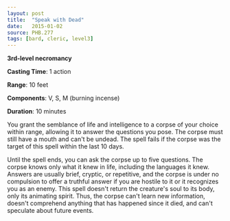 ```yaml
---
layout: post
title:  "Speak with Dead"
date:   2015-01-02
source: PHB.277
tags: [bard, cleric, level3]
---
```


**3rd-level necromancy**

**Casting Time**: 1 action

**Range**: 10 feet

**Components**: V, S, M (burning incense)

**Duration**: 10 minutes

You grant the semblance of life and intelligence to a corpse of your choice within range, allowing it to answer the questions you pose. The corpse must still have a mouth and can't be undead. The spell fails if the corpse was the target of this spell within the last 10 days.

Until the spell ends, you can ask the corpse up to five questions. The corpse knows only what it knew in life, including the languages it knew. Answers are usually brief, cryptic, or repetitive, and the corpse is under no compulsion to offer a truthful answer if you are hostile to it or it recognizes you as an enemy. This spell doesn't return the creature's soul to its body, only its animating spirit. Thus, the corpse can't learn new information, doesn't comprehend anything that has happened since it died, and can't speculate about future events.
